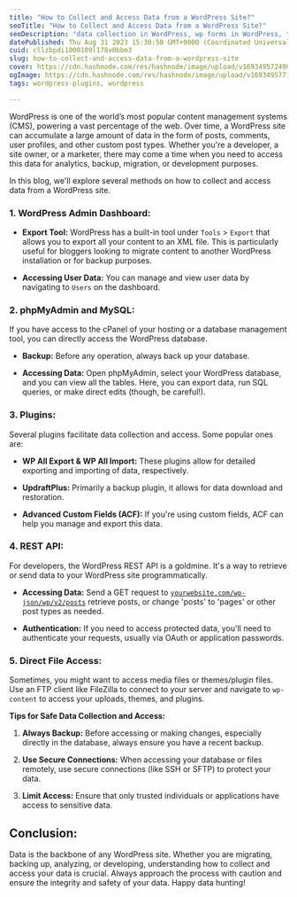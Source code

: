 ```yaml
---
title: "How to Collect and Access Data from a WordPress Site?"
seoTitle: "How to Collect and Access Data from a WordPress Site?"
seoDescription: "data collection in WordPress, wp forms in WordPress, taking user inputs in WordPress, how to access user inputs in WordPress, data storage in WordPress"
datePublished: Thu Aug 31 2023 15:30:50 GMT+0000 (Coordinated Universal Time)
cuid: cllzbpdi1000109l178v0bbm3
slug: how-to-collect-and-access-data-from-a-wordpress-site
cover: https://cdn.hashnode.com/res/hashnode/image/upload/v1693495724904/909f4d23-bcd4-49fe-8361-53f5df899229.jpeg
ogImage: https://cdn.hashnode.com/res/hashnode/image/upload/v1693495771263/880fa6ec-adeb-47fb-943d-bba56aafba02.jpeg
tags: wordpress-plugins, wordpress

---
```


WordPress is one of the world’s most popular content management systems (CMS), powering a vast percentage of the web. Over time, a WordPress site can accumulate a large amount of data in the form of posts, comments, user profiles, and other custom post types. Whether you're a developer, a site owner, or a marketer, there may come a time when you need to access this data for analytics, backup, migration, or development purposes.

In this blog, we'll explore several methods on how to collect and access data from a WordPress site.

### **1\. WordPress Admin Dashboard:**

* **Export Tool:** WordPress has a built-in tool under `Tools` &gt; `Export` that allows you to export all your content to an XML file. This is particularly useful for bloggers looking to migrate content to another WordPress installation or for backup purposes.
    
* **Accessing User Data:** You can manage and view user data by navigating to `Users` on the dashboard.
    

### **2\. phpMyAdmin and MySQL:**

If you have access to the cPanel of your hosting or a database management tool, you can directly access the WordPress database.

* **Backup:** Before any operation, always back up your database.
    
* **Accessing Data:** Open phpMyAdmin, select your WordPress database, and you can view all the tables. Here, you can export data, run SQL queries, or make direct edits (though, be careful!).
    

### **3\. Plugins:**

Several plugins facilitate data collection and access. Some popular ones are:

* **WP All Export & WP All Import:** These plugins allow for detailed exporting and importing of data, respectively.
    
* **UpdraftPlus:** Primarily a backup plugin, it allows for data download and restoration.
    
* **Advanced Custom Fields (ACF):** If you're using custom fields, ACF can help you manage and export this data.
    

### **4\. REST API:**

For developers, the WordPress REST API is a goldmine. It's a way to retrieve or send data to your WordPress site programmatically.

* **Accessing Data:** Send a GET request to [`yourwebsite.com/wp-json/wp/v2/posts`](http://yourwebsite.com/wp-json/wp/v2/posts) retrieve posts, or change 'posts' to 'pages' or other post types as needed.
    
* **Authentication:** If you need to access protected data, you'll need to authenticate your requests, usually via OAuth or application passwords.
    

### **5\. Direct File Access:**

Sometimes, you might want to access media files or themes/plugin files. Use an FTP client like FileZilla to connect to your server and navigate to `wp-content` to access your uploads, themes, and plugins.

**Tips for Safe Data Collection and Access:**

1. **Always Backup:** Before accessing or making changes, especially directly in the database, always ensure you have a recent backup.
    
2. **Use Secure Connections:** When accessing your database or files remotely, use secure connections (like SSH or SFTP) to protect your data.
    
3. **Limit Access:** Ensure that only trusted individuals or applications have access to sensitive data.
    

## **Conclusion:**

Data is the backbone of any WordPress site. Whether you are migrating, backing up, analyzing, or developing, understanding how to collect and access your data is crucial. Always approach the process with caution and ensure the integrity and safety of your data. Happy data hunting!